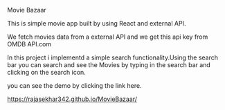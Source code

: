 Movie Bazaar

This is simple movie app built by using React and external API.

We fetch movies data from a external API and we get this api key from OMDB API.com

In this project i implementd a simple search functionality.Using the search bar you can search
and see the Movies by typing in the search bar and clicking on the search icon.

you can see the demo by clicking the link here.

https://rajasekhar342.github.io/MovieBazaar/
